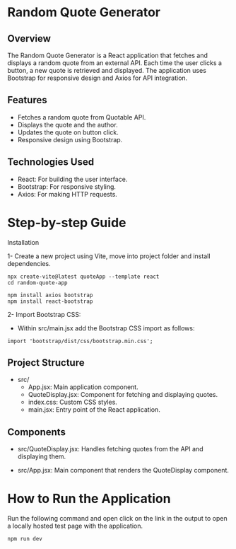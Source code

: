 # Random Quote Generator

## Overview

The Random Quote Generator is a React application that fetches and displays a random quote from an external API. Each time the user clicks a button, a new quote is retrieved and displayed. The application uses Bootstrap for responsive design and Axios for API integration.

## Features
- Fetches a random quote from Quotable API.
- Displays the quote and the author.
- Updates the quote on button click.
- Responsive design using Bootstrap.

## Technologies Used
- React: For building the user interface.
- Bootstrap: For responsive styling.
- Axios: For making HTTP requests.

# Step-by-step Guide

Installation

1- Create a new project using Vite, move into project folder and install dependencies. 

```
npx create-vite@latest quoteApp --template react
cd random-quote-app

npm install axios bootstrap
npm install react-bootstrap

```

2- Import Bootstrap CSS: 

- Within src/main.jsx add the Bootstrap CSS import as follows:

```
import 'bootstrap/dist/css/bootstrap.min.css';

```

## Project Structure
- src/
    * App.jsx: Main application component.
    * QuoteDisplay.jsx: Component for fetching and displaying quotes.
    * index.css: Custom CSS styles.
    * main.jsx: Entry point of the React application.

## Components
- src/QuoteDisplay.jsx: Handles fetching quotes from the API and displaying them.

- src/App.jsx: Main component that renders the QuoteDisplay component.

# How to Run the Application
Run the following command and open click on the link in the output to open a locally hosted test page with the application. 
```
npm run dev

```
